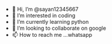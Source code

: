 - 👋 Hi, I’m @sayan12345667
- 👀 I’m interested in coding
- 🌱 I’m currently learning python
- 💞️ I’m looking to collaborate on google
- 📫 How to reach me ...whatsapp

<!---
sayan12345667/sayan12345667 is a ✨ special ✨ repository because its `README.md` (this file) appears on your GitHub profile.
You can click the Preview link to take a look at your changes.
--->
